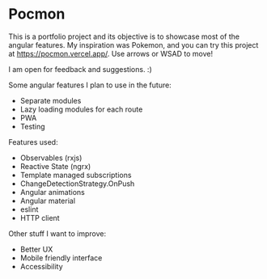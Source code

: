 # Pocmon

This is a portfolio project and its objective is to showcase most of the angular features.
My inspiration was Pokemon, and you can try this project at https://pocmon.vercel.app/.
Use arrows or WSAD to move!

I am open for feedback and suggestions. :)

Some angular features I plan to use in the future:
- Separate modules
- Lazy loading modules for each route
- PWA
- Testing

Features used:
- Observables (rxjs)
- Reactive State (ngrx)
- Template managed subscriptions
- ChangeDetectionStrategy.OnPush
- Angular animations
- Angular material
- eslint
- HTTP client

Other stuff I want to improve:
- Better UX
- Mobile friendly interface
- Accessibility
